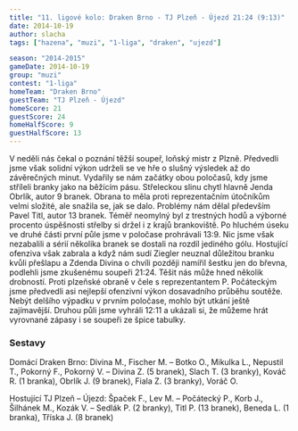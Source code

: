 ```yaml
---
title: "11. ligové kolo: Draken Brno - TJ Plzeň - Újezd 21:24 (9:13)"
date: 2014-10-19
author: slacha
tags: ["hazena", "muzi", "1-liga", "draken", "ujezd"]

season: "2014-2015"
gameDate: 2014-10-19
group: "muzi"
contest: "1-liga"
homeTeam: "Draken Brno"
guestTeam: "TJ Plzeň - Újezd"
homeScore: 21
guestScore: 24
homeHalfScore: 9
guestHalfScore: 13
---
```


V neděli nás čekal o poznání těžší soupeř, loňský mistr z Plzně. Předvedli jsme však solidní výkon udrželi se ve hře o slušný výsledek až do závěrečných minut. Vydařily se nám začátky obou poločasů, kdy jsme stříleli branky jako na běžícím pásu. Střeleckou slinu chytl hlavně Jenda Obrlík, autor 9 branek. Obrana to měla proti reprezentačním útočníkům velmi složité, ale snažila se, jak se dalo. Problémy nám dělal především Pavel Titl, autor 13 branek. Téměř neomylný byl z trestných hodů a výborné procento úspěšnosti střelby si držel i z krajů brankoviště. Po hluchém úseku ve druhé části první půle jsme v poločase prohrávali 13:9. Nic jsme však nezabalili a sérií několika branek se dostali na rozdíl jediného gólu. Hostující ofenziva však zabrala a když nám sudí Ziegler neuznal důležitou branku kvůli přešlapu a Zdenda Divina o chvíli později namířil šestku jen do břevna, podlehli jsme zkušenému soupeři 21:24. Těšit nás může hned několik drobností. Proti plzeňské obraně v čele s reprezentantem P. Počáteckým jsme předvedli asi nejlepší ofenzivní výkon dosavadního průběhu soutěže. Nebýt delšího výpadku v prvním poločase, mohlo být utkání ještě zajímavější. Druhou půli jsme vyhráli 12:11 a ukázali si, že můžeme hrát vyrovnané zápasy i se soupeři ze špice tabulky.

### Sestavy

Domácí Draken Brno: Divina M., Fischer M. – Botko O., Mikulka L., Nepustil T., Pokorný F., Pokorný V. – Divina Z. (5 branek), Slach T. (3 branky), Kováč R. (1 branka), Obrlík J. (9 branek), Fiala Z. (3 branky), Voráč O.

Hostující TJ Plzeň – Újezd: Špaček F., Lev M. – Počátecký P., Korb J., Šilhánek M., Kozák V. – Sedlák P. (2 branky), Titl P. (13 branek), Beneda L. (1 branka), Tříska J. (8 branek)
